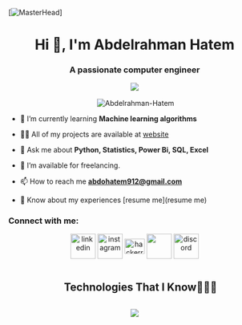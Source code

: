[![MasterHead](https://firebasestorage.googleapis.com/v0/b/flexi-coding.appspot.com/o/dempgi7-520f8d5f-63d4-4453-8822-dbc149ae27f8.gif?alt=media&token=91c0c7b2-93c3-4029-b011-1a8703c5730d)]
<h1 align="center">Hi 👋, I'm Abdelrahman Hatem</h1>
<h3 align="center">A passionate computer engineer</h3>

<p align="center"> <img src="https://komarev.com/ghpvc/?username=Abdelrahman-Hatem" /> </p>

<p align="center">&nbsp;<img align="center" src="https://github-readme-stats.vercel.app/api?username=Abdelrahman-Hatem&theme=tokyonight&show_icons=true&locale=en" alt="Abdelrahman-Hatem" /></p>

- 🌱 I’m currently learning **Machine learning algorithms**

- 👨‍💻 All of my projects are available at [website](website)

- 💬 Ask me about **Python, Statistics, Power Bi, SQL, Excel**

- 🤝 I’m available for freelancing.

- 📫 How to reach me **abdohatem912@gmail.com**

- 📄 Know about my experiences [resume me](resume me)

<h3 align="left">Connect with me:</h3>
<p align="center">
<a href="https://www.linkedin.com/in/abdelrahman912hatem/" target="blank"><img align="center" src="https://user-images.githubusercontent.com/88904952/234979284-68c11d7f-1acc-4f0c-ac78-044e1037d7b0.png" alt="linkedin" height="50" width="50" /></a>
<a href="https://www.instagram.com/abdelrahman_abohussian/" target="blank"><img align="center" src="https://user-images.githubusercontent.com/88904952/234981169-2dd1e58f-4b7e-468c-8213-034ba62156c3.png" alt="instagram" height="50" width="50" /></a>
<a href="https://www.hackerrank.com/profile/abdohatem912" target="blank"><img align="center"
      src="https://cdn.iconscout.com/icon/free/png-512/free-hackerrank-3521478-2944922.png?f=webp&w=256"
      alt="hackerrank" height="30" width="40" /></a>
  <a href="https://codeforces.com/profile/Abdelrahman_H"><img align="center" src="https://cdn.iconscout.com/icon/free/png-512/free-code-forces-3628695-3029920.png?f=webp&w=256" height="50" width="50" /></a>
<a href="https://discord.com/channels/abdelrahmanhatem9494" target="blank"><img align="center" src="https://user-images.githubusercontent.com/88904952/234982627-019fd336-6248-453c-9b05-97c13fd1d207.png" alt="discord" height="50" width="50" /></a>
  
  
</p>



<div id="user-content-toc">
  <ul align="center">
    <summary><h2 style="display: inline-block">Technologies That I Know👨🏻‍💻</h2></summary>
  </ul>
</div>
<!--tech stack icons-->
<p align="center">
  <a href="https://skillicons.dev">
    <img src="https://skillicons.dev/icons?i=c,cpp,py,java,sqlite,tensorflow,opencv,mysql,postgres,discord,github,html,mongodb,css,figma,discord,pycharm,clion,vscode,&perline=14" >
  </a>
</p>
<!--
**Abdelrahman-Hatem/Abdelrahman-Hatem** is a ✨ _special_ ✨ repository because its `README.md` (this file) appears on your GitHub profile.

Here are some ideas to get you started:

- 🔭 I’m currently working on ...
- 🌱 I’m currently learning ...
- 👯 I’m looking to collaborate on ...
- 🤔 I’m looking for help with ...
- 💬 Ask me about ...
- 📫 How to reach me: ...
- 😄 Pronouns: ...
- ⚡ Fun fact: ...
-->
